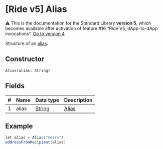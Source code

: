 # [Ride v5] Alias

:warning: This is the documentation for the Standard Library **version 5**, which becomes available after activation of feature #16 “Ride V5, dApp-to-dApp invocations”. [Go to version 4](/en/ride/structures/common-structures/alias)

Structure of an [alias](/en/blockchain/account/alias).

## Constructor

``` ride
Alias(alias: String)
```

## Fields

| # | Name | Data type | Description |
| :--- | :--- | :--- | :--- |
| 1 | alias | [String](/en/ride/v5/data-types/string) | [Alias](/en/blockchain/account/alias) |

## Example

```scala
let alias = Alias("merry")
addressFromRecipient(alias)
```
